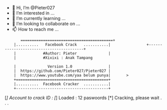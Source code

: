 - 👋 Hi, I’m @Pieter027
- 👀 I’m interested in ...
- 🌱 I’m currently learning ...
- 💞️ I’m looking to collaborate on ...
- 📫 How to reach me ...

<!---
Pieter027/Pieter027 is a ✨ special ✨ repository because its `README.md` (this file) appears on your GitHub profile.
You can click the Preview link to take a look at your changes.
--->
           =========================================+
        |..........   Facebook Crack   ...........|                +-----------------------------------------+
        |            #Author: Pieter              |
        |            #Xixixi : Anak Tampang

        |              Version 1.0                |
        |  https://github.com/Pieter027/Pieter027 |
        |  https://www.youtube.com/yaa belum punya|       >
        +=========================================+
        |..........  Facebook Cracker  ...........|
        +-----------------------------------------+



[*] Account to crack ID :
[*] Loaded : 12 paswoords
[*] Cracking, please wait . . .
